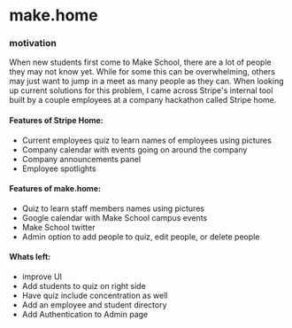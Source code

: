 # make.home

### motivation
When new students first come to Make School, there are a lot of people they may not know yet. While for some this can be overwhelming, others may just want to jump in a meet as many people as they can. When looking up current solutions for this problem, I came across Stripe's internal tool built by a couple employees at a company hackathon called Stripe home.

#### Features of Stripe Home:
* Current employees quiz to learn names of employees using pictures
* Company calendar with events going on around the company
* Company announcements panel
* Employee spotlights

#### Features of make.home:
* Quiz to learn staff members names using pictures
* Google calendar with Make School campus events
* Make School twitter
* Admin option to add people to quiz, edit people, or delete people

#### Whats left:
* improve UI
* Add students to quiz on right side
* Have quiz include concentration as well
* Add an employee and student directory
* Add Authentication to Admin page
